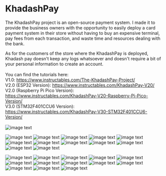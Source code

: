# KhadashPay
The KhadashPay project is an open-source payment system. I made it to provide the business owners with the opportunity to easily deploy a card payment system in their store without having to buy an expensive terminal, pay fees from each transaction, and waste time and resources dealing with the bank.

As for the customers of the store where the KhadashPay is deployed, Khadash pay doesn't keep any logs whatsoever and doesn't require a bit of your personal information to create an account.
</br></br>
You can find the tutorials here:
</br>
V1.0: https://www.instructables.com/The-KhadashPay-Project/
</br>
V2.0 (ESP32 Version): https://www.instructables.com/KhadashPay-V20/
</br>
V2.0 (Raspberry Pi Pico Version): https://www.instructables.com/KhadashPay-V20-Raspberry-Pi-Pico-Version/
</br>
V3.0 (STM32F401CCU6 Version): https://www.instructables.com/KhadashPay-V30-STM32F401CCU6-Version/
</br></br>
![image text](https://github.com/Northstrix/KhadashPay/blob/main/V3.0/ESP32_Version/Pictures/IMG_20230427_145545.jpg)

![image text](https://github.com/Northstrix/KhadashPay/blob/main/V3.0/ESP32_Version/Pictures/IMG_20230427_154221_hdr.jpg)
![image text](https://github.com/Northstrix/KhadashPay/blob/main/V3.0/ESP32_Version/Pictures/IMG_20230427_154607_hdr.jpg)
![image text](https://github.com/Northstrix/KhadashPay/blob/main/V3.0/ESP32_Version/Pictures/IMG_20230427_154729_hdr.jpg)
![image text](https://github.com/Northstrix/KhadashPay/blob/main/V3.0/ESP32_Version/Pictures/IMG_20230427_154952_hdr.jpg)
![image text](https://github.com/Northstrix/KhadashPay/blob/main/V3.0/ESP32_Version/Pictures/IMG_20230427_155215_hdr.jpg)
![image text](https://github.com/Northstrix/KhadashPay/blob/main/V3.0/ESP32_Version/Pictures/IMG_20230427_155533_hdr.jpg)
![image text](https://github.com/Northstrix/KhadashPay/blob/main/V3.0/ESP32_Version/Pictures/IMG_20230427_155633_hdr.jpg)
![image text](https://github.com/Northstrix/KhadashPay/blob/main/V3.0/ESP32_Version/Pictures/IMG_20230427_155833_hdr.jpg)
![image text](https://github.com/Northstrix/KhadashPay/blob/main/V3.0/ESP32_Version/Pictures/IMG_20230427_160122_hdr.jpg)
![image text](https://github.com/Northstrix/KhadashPay/blob/main/V3.0/ESP32_Version/Pictures/IMG_20230427_160223_hdr.jpg)
![image text](https://github.com/Northstrix/KhadashPay/blob/main/V3.0/ESP32_Version/Pictures/IMG_20230427_160350_hdr.jpg)
![image text](https://github.com/Northstrix/KhadashPay/blob/main/V3.0/ESP32_Version/Pictures/IMG_20230427_160900_hdr.jpg)

![image text](https://github.com/Northstrix/KhadashPay/blob/main/V3.0/STM32F401CCU6_Version/Pictures/IMG_20230421_153658.jpg)
![image text](https://github.com/Northstrix/KhadashPay/blob/main/V2.0/Raspberry_Pi_Pico_Version/Pictures/IMG_20230403_140711.jpg)
![image text](https://github.com/Northstrix/KhadashPay/blob/main/V2.0/Raspberry_Pi_Pico_Version/Pictures/IMG_20230403_141928_hdr.jpg)
![image text](https://github.com/Northstrix/KhadashPay/blob/main/V2.0/Raspberry_Pi_Pico_Version/Pictures/IMG_20230403_142428_hdr.jpg)
![image text](https://github.com/Northstrix/KhadashPay/blob/main/V2.0/Raspberry_Pi_Pico_Version/Pictures/IMG_20230403_142821_hdr.jpg)
![image text](https://github.com/Northstrix/KhadashPay/blob/main/V2.0/Raspberry_Pi_Pico_Version/Pictures/IMG_20230403_143129_hdr.jpg)
![image text](https://github.com/Northstrix/KhadashPay/blob/main/V2.0/ESP32_Version/Pictures/IMG_20230318_131150.jpg)
![image text](https://github.com/Northstrix/KhadashPay/blob/main/V2.0/ESP32_Version/Pictures/IMG_20230318_140032_hdr.jpg)
![image text](https://github.com/Northstrix/KhadashPay/blob/main/V2.0/ESP32_Version/Pictures/IMG_20230318_134810_hdr.jpg)
![image text](https://github.com/Northstrix/KhadashPay/blob/main/V2.0/ESP32_Version/Pictures/IMG_20230318_132926.jpg)
![image text](https://github.com/Northstrix/KhadashPay/blob/main/V2.0/ESP32_Version/Pictures/IMG_20230318_133751_hdr.jpg)
![image text](https://github.com/Northstrix/KhadashPay/blob/main/V2.0/ESP32_Version/Pictures/IMG_20230318_134043.jpg)
![image text](https://github.com/Northstrix/KhadashPay/blob/main/V2.0/ESP32_Version/Pictures/IMG_20230318_134312.jpg)
